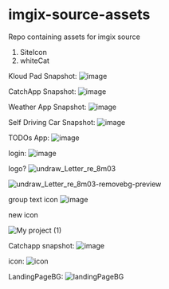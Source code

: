# imgix-source-assets
Repo containing assets for imgix source

1. SiteIcon
2. whiteCat


Kloud Pad Snapshot:
![image](https://user-images.githubusercontent.com/89210438/189304444-ba1192f1-5314-4f00-9528-cd9ab697c8dd.png)

CatchApp Snapshot:
![image](https://user-images.githubusercontent.com/89210438/189305155-3ccbd7e7-d568-47f2-9fce-b163362156eb.png)

Weather App Snapshot: ![image](https://user-images.githubusercontent.com/89210438/189307211-b8d6d110-9c0c-4ce3-a165-70a32857a6d2.png)

Self Driving Car Snapshot: ![image](https://user-images.githubusercontent.com/89210438/189307981-83140c51-dbcf-45a4-91db-a5e0265d4f11.png)

TODOs App: ![image](https://user-images.githubusercontent.com/89210438/189995623-4fd42b3f-1745-4ec7-a1ee-b6428bf92620.png)


login: ![image](https://user-images.githubusercontent.com/89210438/190337235-c04826b3-0186-4a79-8c59-e07aadfb090e.png)

logo? ![undraw_Letter_re_8m03](https://user-images.githubusercontent.com/89210438/190359532-c137a673-be3b-48e0-b5bf-29d277fdf08a.png)


![undraw_Letter_re_8m03-removebg-preview](https://user-images.githubusercontent.com/89210438/190361956-afa02c63-e1a0-424e-9a1d-8c10125126be.png)

group text icon ![image](https://user-images.githubusercontent.com/89210438/190708630-526de943-f158-4f24-809b-279c58ea70fe.png)

new icon

![My project (1)](https://user-images.githubusercontent.com/89210438/190860429-2aa422af-ee72-4b66-884e-ad1102fda01b.png)

Catchapp snapshot: ![image](https://user-images.githubusercontent.com/89210438/190871778-b15cf4c5-11fe-4797-8ab0-98629db91c1b.png)

icon: ![icon](https://user-images.githubusercontent.com/89210438/190916737-747bc3a7-9b33-4f12-aa83-612f9f07c467.png)

LandingPageBG: 
![landingPageBG](https://user-images.githubusercontent.com/89210438/194807936-f30efc94-0832-40f6-ae3d-38cd2f6c04a8.png)

